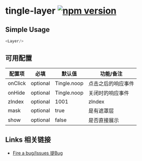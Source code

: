 # tingle-layer [![npm version](https://badge.fury.io/js/tingle-layer.svg)](http://badge.fury.io/js/tingle-layer)

## Simple Usage

```javascript
<Layer/>
```


## 可用配置

| 配置项 | 必填 | 默认值 | 功能/备注 |
|---|----|---|----|
|onClick|optional|Tingle.noop|点击之后的响应事件|
|onHide|optional|Tingle.noop| 关闭时的响应事件|
|zIndex|optional|1001| zIndex|
|mask|optional|true| 是有遮罩层 |
|show|optional|false| 是否直接展示|

## Links 相关链接

- [Fire a bug/Issues 提Bug](http://github.com/tinglejs/tingle-layer/issues)